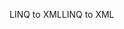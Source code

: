 <span data-ttu-id="6e40f-101">LINQ to XML</span><span class="sxs-lookup"><span data-stu-id="6e40f-101">LINQ to XML</span></span>